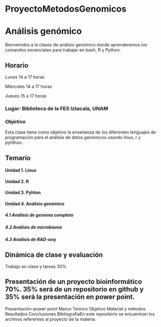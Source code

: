 # ProyectoMetodosGenomicos
# Análisis genómico
Bienvenidos a la clases de análisis genómico donde aprenderemos los comandos escenciales para trabajar en bash, R y Python.

## Horario
Lunes 14 a 17 horas

Miércoles 14 a 17 horas

Jueves 15 a 17 horas

### Lugar: Biblioteca de la FES Iztacala, UNAM
### *Objetivo*
Esta clase tiene como objetivo la enseñanza de los diferentes lenguajes de programación para el análisis de datos genómicos usando linux, r y pyhthon.

## Temario
#### Unidad 1. Linux
#### Unidad 2. R
#### Unidad 3. Pyhton
#### Unidad 4. Análisis genómico
##### 4.1 Análisis de genoma completo

##### 4.2 Análisis de microbioma

##### 4.3 Análisis de RAD-seq

## Dinámica de clase y evaluación
Trabajo en clase y tareas 30%

## Presentación de un proyecto bioinformático 70%. 35% será de un repositorio en github y 35% será la presentación en power point.

Presentación-power point
Marco Teórico
Objetivo
Material y métodos
Resultados
Conclusiones
BibliografíaEn este repositorio se encuentran los archivos referentes al proyecto de la materia.
